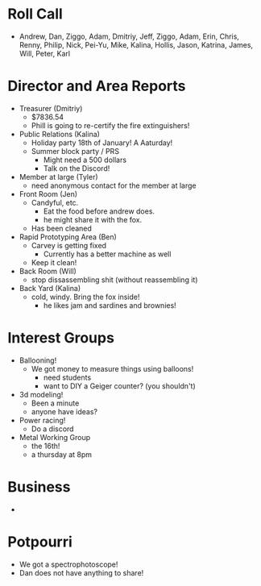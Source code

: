 # Roll Call

- Andrew, Dan, Ziggo, Adam, Dmitriy, Jeff, Ziggo, Adam, Erin, Chris, Renny, Philip, Nick, Pei-Yu, Mike, Kalina, Hollis, Jason, Katrina, James, Will, Peter, Karl

# Director and Area Reports

- Treasurer (Dmitriy)
  - $7836.54
  - Phill is going to re-certify the fire extinguishers!
- Public Relations (Kalina)
  - Holiday party 18th of January! A Aaturday!
  - Summer block party / PRS
    - Might need a 500 dollars
    - Talk on the Discord!
- Member at large (Tyler)
  - need anonymous contact for the member at large
- Front Room (Jen)
  - Candyful, etc.
    - Eat the food before andrew does.
    - he might share it with the fox.
  - Has been cleaned
- Rapid Prototyping Area (Ben)
  - Carvey is getting fixed
    - Currently has a better machine as well
  - Keep it clean!
- Back Room (Will)
  - stop dissassembling shit (without reassembling it)
- Back Yard (Kalina)
  - cold, windy. Bring the fox inside!
    - he likes jam and sardines and brownies!
# Interest Groups
- Ballooning!
  - We got money to measure things using balloons!
    - need students
    - want to DIY a Geiger counter? (you shouldn't)
- 3d modeling!
  - Been a minute
  - anyone have ideas?
- Power racing!
  - Do a discord
- Metal Working Group
  - the 16th!
  - a thursday at 8pm
# Business
- 

# Potpourri 
- We got a spectrophotoscope!
- Dan does not have anything to share!
  
